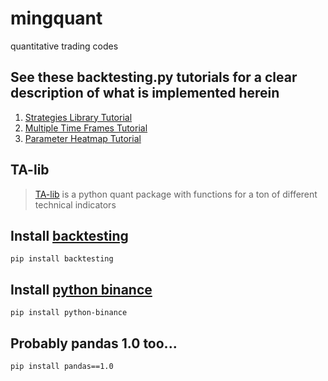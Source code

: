 # mingquant
quantitative trading codes

## See these backtesting.py tutorials for a clear description of what is implemented herein

1. [Strategies Library Tutorial](https://kernc.github.io/backtesting.py/doc/examples/Strategies%20Library.html)
2. [Multiple Time Frames Tutorial](https://kernc.github.io/backtesting.py/doc/examples/Multiple%20Time%20Frames.html)
3. [Parameter Heatmap Tutorial](https://kernc.github.io/backtesting.py/doc/examples/Parameter%20Heatmap.html)

## TA-lib 

> [TA-lib](http://mrjbq7.github.io/ta-lib/) is a python quant package with functions for a ton of different technical indicators

## Install [backtesting](https://kernc.github.io/backtesting.py/)

```pip install backtesting```

## Install [python binance](https://python-binance.readthedocs.io/en/latest/) 

```pip install python-binance```

## Probably pandas 1.0 too...

```pip install pandas==1.0```


